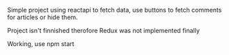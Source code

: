 Simple project using reactapi to fetch data, use buttons to fetch comments for articles or hide them.

Project isn't finnished therofore Redux was not implemented finally

Working, use npm start 
